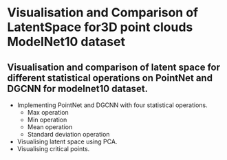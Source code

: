 # Visualisation and Comparison of LatentSpace for3D point clouds ModelNet10 dataset

## Visualisation and comparison of latent space for different statistical operations on PointNet and DGCNN for modelnet10 dataset.

* Implementing PointNet and DGCNN with four statistical operations.
  * Max operation
  * Min operation
  * Mean operation
  * Standard deviation operation
* Visualising latent space using PCA.
* Visualising critical points.
